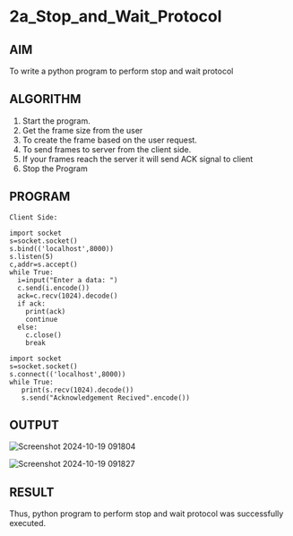 # 2a_Stop_and_Wait_Protocol
## AIM 
To write a python program to perform stop and wait protocol
## ALGORITHM
1. Start the program.
2. Get the frame size from the user
3. To create the frame based on the user request.
4. To send frames to server from the client side.
5. If your frames reach the server it will send ACK signal to client
6. Stop the Program
## PROGRAM
```
Client Side:

import socket
s=socket.socket()
s.bind(('localhost',8000))
s.listen(5)
c,addr=s.accept()
while True:
  i=input("Enter a data: ")
  c.send(i.encode())
  ack=c.recv(1024).decode()
  if ack:
    print(ack)
    continue
  else:
    c.close()
    break
```

```
import socket
s=socket.socket()
s.connect(('localhost',8000))
while True:
   print(s.recv(1024).decode())
   s.send("Acknowledgement Recived".encode())

```

## OUTPUT

![Screenshot 2024-10-19 091804](https://github.com/user-attachments/assets/36837d30-9bae-41b1-a7ca-eab3dc9eff10)

![Screenshot 2024-10-19 091827](https://github.com/user-attachments/assets/3232f8c7-3421-4378-acde-d9d1feb3aefd)



## RESULT
Thus, python program to perform stop and wait protocol was successfully executed.
